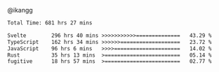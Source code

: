 @ikangg
<!--START_SECTION:waka-->

```txt
Total Time: 681 hrs 27 mins

Svelte        296 hrs 40 mins >>>>>>>>>>>==============   43.29 %
TypeScript    162 hrs 34 mins >>>>>>===================   23.72 %
JavaScript    96 hrs 6 mins   >>>>=====================   14.02 %
Rust          35 hrs 13 mins  >========================   05.14 %
fugitive      18 hrs 57 mins  >========================   02.77 %
```

<!--END_SECTION:waka-->
